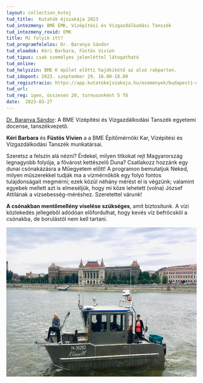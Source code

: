 ```yaml
---
layout: collection_kutej
tud_title:  Kutatók éjszakája 2023
tud_intezmeny: BME ÉMK, Vízépítési és Vízgazdálkodási Tanszék
tud_intezmeny_rovid: EMK
title: Mi folyik itt?
tud_programfelelos: Dr. Baranya Sándor
tud_eloadok: Kéri Barbara, Füstös Vivien
tud_tipus: csak személyes jelenléttel látogatható
tud_online: 
tud_helyszin: BME K épület előtti hajókikötő az alsó rakparton.
tud_idopont: 2023. szeptember 29. 16.00-18.00
tud_regisztracio: https://app.kutatokejszakaja.hu/esemenyek/budapesti-muszaki-es-gazdasagtudomanyi-egyetem/mi-folyik-itt
tud_url: 
tud_reg: igen, összesen 20, turnusonként 5 fő
date:  2023-03-27
---
```


[Dr. Baranya Sándor](https://epito.bme.hu/baranya-sandor): A BME Vízépítési és Vízgazdálkodási Tanszék egyetemi docense, tanszékvezető.

**Kéri Barbara** és **Füstös Vivien** a a BME Építőmérnöki Kar, Vízépítési és Vízgazdálkodási Tanszék munkatársai.

Szeretsz a felszín alá nézni? Érdekel, milyen titkokat rejt Magyarország legnagyobb folyója, a fővárost kettészelő Duna? Csatlakozz hozzánk egy dunai csónakázásra a Műegyetem előtt! A programon bemutatjuk Neked, milyen műszerekkel tudják ma a vízmérnökök egy folyó fontos tulajdonságait megmérni; ezek közül néhány mérést el is végzünk; valamint egyebek mellett azt is elmeséljük, hogy mi köze lehetett (volna) József Attilának a vízsebesség-méréshez. Szeretettel várunk!

**A csónakban mentőmellény viselése szükséges**, amit biztosítunk. A vízi közlekedés jellegéből adódóan előfordulhat, hogy kevés víz befröcsköl a csónakba, de borulástól nem kell tartani.


![Mi folyik itt?](images/mi-folyi-itt.jpg)
